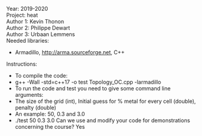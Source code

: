 Year: 2019-2020  
Project: heat  
Author 1: Kevin Thonon  
Author 2: Philippe Dewart  
Author 3: Urbaan Lemmens  
Needed libraries:
* Armadillo, http://arma.sourceforge.net, C++ 

Instructions:
* To compile the code:
* g++ -Wall -std=c++17 -o test Topology_OC.cpp -larmadillo
* To run the code and test you need to give some command line arguments: 
* The size of the grid (int), Initial guess for % metal for every cell (double), penalty (double)
* An example: 50, 0.3 and 3.0
* ./test 50 0.3 3.0
Can we use and modify your code for demonstrations concerning the course? Yes
